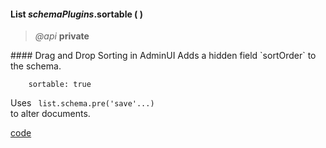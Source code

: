 #### List _schemaPlugins_.sortable (  )  
> _@api_ **private**   

<div class="code-header"> 
#### Drag and Drop Sorting in AdminUI
Adds a hidden field `sortOrder` to the schema.  
</div><pre class=" language-javascript"><code class="language-javascript">    sortable: true </code></pre>

Uses <code class="default-value"> list.schema.pre('save'...) </code>to alter documents.

<div class="code-header addGitHubLink" data-file="lib/schemaPlugins/sortable.js"><a href="#" class="loadCode">code</a></div><pre class=" language-javascript hideCode api"></pre> 
